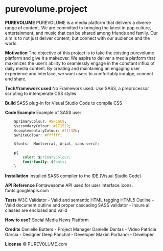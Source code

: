 # purevolume.project

**PUREVOLUME**
PUREVOLUME is a media platform that delivers a diverse range of content. We are committed to bringing the latest in pop culture, entertainment, and music that can be shared among friends and family. Our aim is to not just deliver content, but connect with our audience and the world. 

**Motivation**
The objective of this project is to take the existing purevolume platform and give it a makeover. We aspire to deliver a media platform that maximizes the user’s ability to seamlessly engage in the constant influx of daily media content. By creating and maintaining an engaging user experience and interface, we want users to comfortably indulge, connect and share.

**Tech/framework used**
No Framework used. Use SASS, a preprocessor scripting to intemperate CSS styles

**Build**
SASS plug-in for Visual Studio Code to compile CSS

**Code Example**
Example of SASS use:
```css
	$primaryColour: #5FC6C9;
	$secondaryColour: #171522;
	$complementaryColour: #fff32b;
	$whiteColour: #ffffff;

	$fonts:  Montserrat, Arial, sans-serif;

	p{
    	color: $primaryColour;
    	font-family: $fonts;
	}
```

**Installation**
Installed SASS compiler to the IDE (Visual Studio Code)

**API Reference**
Fontawesome API used for user interface icons. 
fonts.googleapis.com 

**Tests**
W3C Validator - Valid and semantic HTML tagging
HTML5 Outline - Valid document outline and proper cascading
SASS validator - Insure all classes are enclosed and valid

**How to use?**
Social Media News Platform

**Credits**
Danielle Butters - Project Manager
Danielle Dantas - Video
Patricia Garcia - Designer
Deep Panchal - Developer
Maxim Portianoi - Developer

**License**
© PUREVOLUME.com